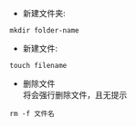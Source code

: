 * 新建文件夹:
```
mkdir folder-name
```

* 新建文件:
```
touch filename
```

* 删除文件  
将会强行删除文件，且无提示
```
rm -f 文件名
```
